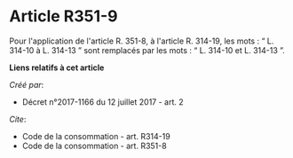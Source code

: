 # Article R351-9

Pour l'application de l'article R. 351-8, à l'article R. 314-19, les mots : “ L. 314-10 à L. 314-13 ” sont remplacés par les
mots : “ L. 314-10 et L. 314-13 ”.

**Liens relatifs à cet article**

_Créé par_:

  - Décret n°2017-1166 du 12 juillet 2017 - art. 2

_Cite_:

  - Code de la consommation - art. R314-19
  - Code de la consommation - art. R351-8

